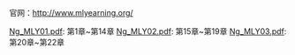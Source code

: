 官网：<http://www.mlyearning.org/>

[Ng_MLY01.pdf](https://gallery.mailchimp.com/dc3a7ef4d750c0abfc19202a3/files/0e40554e-8eae-416c-85dc-9bdaf433347a/Ng_MLY01.pdf): 第1章~第14章
[Ng_MLY02.pdf](https://gallery.mailchimp.com/dc3a7ef4d750c0abfc19202a3/files/91f11a9a-09d8-475f-9cfa-6d0e98e17b5e/Ng_MLY02.pdf): 第15章~第19章
[Ng_MLY03.pdf](https://gallery.mailchimp.com/dc3a7ef4d750c0abfc19202a3/files/37024aa7-8550-44d9-aa5e-e80aa82ec436/Ng_MLY03.pdf): 第20章~第22章